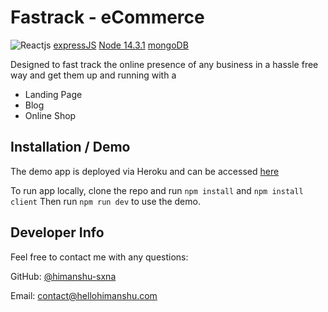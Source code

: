 # Fastrack - eCommerce

![Reactjs](https://img.shields.io/badge/UI-Reactjs-blue)
[expressJS](https://img.shields.io/badge/node-expressJS-orange)
[Node 14.3.1](https://img.shields.io/badge/npm-nodeJS-orange)
[mongoDB](https://img.shields.io/badge/db-mongoDB-green)

Designed to fast track the online presence of any business in a hassle free way and get them up and running with a
- Landing Page
- Blog
- Online Shop

## <a name="installation"></a>Installation / Demo

The demo app is deployed via Heroku and can be accessed [here](https://smb-template.herokuapp.com/)

To run app locally, clone the repo and run `npm install` and `npm install client`
Then run `npm run dev` to use the demo.


## <a name="developer-info"></a>Developer Info

Feel free to contact me with any questions:

GitHub: [@himanshu-sxna](https://github.com/himanshu-sxna)

Email: contact@hellohimanshu.com